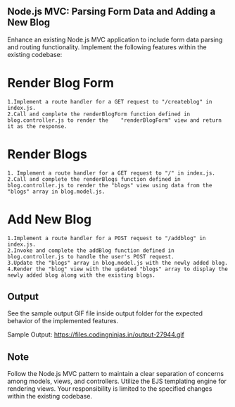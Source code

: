 ## Node.js MVC: Parsing Form Data and Adding a New Blog

Enhance an existing Node.js MVC application to include form data parsing and routing functionality. Implement the following features within the existing codebase:

# Render Blog Form

    1.Implement a route handler for a GET request to "/createblog" in index.js.
    2.Call and complete the renderBlogForm function defined in blog.controller.js to render the    "renderBlogForm" view and return it as the response.

# Render Blogs

    1. Implement a route handler for a GET request to "/" in index.js.
    2.Call and complete the renderBlogs function defined in blog.controller.js to render the "blogs" view using data from the "blogs" array in blog.model.js.

# Add New Blog

    1.Implement a route handler for a POST request to "/addblog" in index.js.
    2.Invoke and complete the addBlog function defined in blog.controller.js to handle the user's POST request.
    3.Update the "blogs" array in blog.model.js with the newly added blog.
    4.Render the "blog" view with the updated "blogs" array to display the newly added blog along with the existing blogs.

## Output

See the sample output GIF file inside output folder for the expected behavior of the implemented features.

Sample Output: https://files.codingninjas.in/output-27944.gif

## Note

Follow the Node.js MVC pattern to maintain a clear separation of concerns among models, views, and controllers. Utilize the EJS templating engine for rendering views. Your responsibility is limited to the specified changes within the existing codebase.
